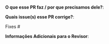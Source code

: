 <!--  Obrigado pela sua contribuição !-->

**O que esse PR faz / por que precisamos dele?**:

**Quais issue(s) esse PR corrige?**:
<!--
*Automatically closes linked issue when PR is merged.
Usage: `Fixes #<issue number>`, or `Fixes (paste link of issue)`.
_If PR is about `failing-tests or flakes`, please post the related issues/tests in a comment and do not use `Fixes`_*
-->
Fixes #

**Informações Adicionais para o Revisor**:
```docs

```
